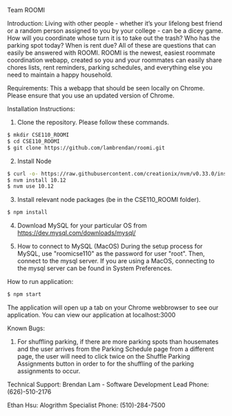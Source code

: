 Team ROOMI

Introduction:
Living with other people - whether it’s your lifelong best friend or a random person assigned to you by your college - can be a dicey
game. How will you coordinate whose turn it is to take out the trash? Who has the parking spot today? When is rent due? All of these are
questions that can easily be answered with ROOMI. ROOMI is the newest, easiest roommate coordination webapp, created so you and your
roommates can easily share chores lists, rent reminders, parking schedules, and everything else you need to maintain a happy household. 

Requirements:
This a webapp that should be seen locally on Chrome. Please ensure that you use an updated version of Chrome.

Installation Instructions:

1. Clone the repository. Please follow these commands.
```bash
$ mkdir CSE110_ROOMI
$ cd CSE110_ROOMI
$ git clone https://github.com/lambrendan/roomi.git
```
2. Install Node
```bash
$ curl -o- https://raw.githubusercontent.com/creationix/nvm/v0.33.0/install.sh | bash
$ nvm install 10.12
$ nvm use 10.12
```
3. Install relevant node packages (be in the CSE110_ROOMI folder).
```bash
$ npm install
```
4. Download MySQL for your particular OS from 
https://dev.mysql.com/downloads/mysql/

5. How to connect to MySQL (MacOS)
During the setup process for MySQL, use "roomicse110" as the password for user "root". Then, connect to the mysql server. If you are using
a MacOS, connecting to the mysql server can be found in System Preferences.

How to run application:
```bash
$ npm start
```
The application will open up a tab on your Chrome webbrowser to see our application.
You can view our application at localhost:3000

Known Bugs:
1. For shuffling parking, if there are more parking spots than housemates and the user arrives from the Parking Schedule page
from a different page, the user will need to click twice on the Shuffle Parking Assignments button in order to for the shuffling of the
parking assignments to occur.

Technical Support:
Brendan Lam - Software Development Lead
Phone: (626)-510-2176

Ethan Hsu: Alogrithm Specialist
Phone: (510)-284-7500
